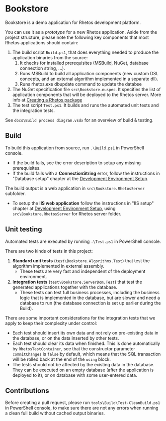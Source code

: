 # Bookstore

Bookstore is a demo application for Rhetos development platform.

You can use it as a *prototype* for a new Rhetos application.
Aside from the project structure, please note the following key components that
most Rhetos applications should contain:

1. The build script `Build.ps1`, that does everything needed to produce the application binaries from the source:
   1. It checks for installed prerequisites (MSBuild, NuGet, database connection string, ...).
   2. Runs MSBuild to build all application components (new custom DSL concepts,
      and an external algorithm implemented in a separate dll).
   3. Runs rhetos.exe dbupdate command to update the databse
2. The NuGet specification file `src\Bookstore.nuspec`.
   It specifies the list of application components that will be deployed to the Rhetos server.
   More info at [Creating a Rhetos package](https://github.com/Rhetos/Rhetos/wiki/Creating-a-Rhetos-package)
3. The test script `Test.ps1`. It builds and runs the automated unit tests and the integration tests.

See `docs\Build process diagram.vsdx` for an overview of build & testing.

## Build

To build this application from source, run `.\Build.ps1` in PowerShell console.

* If the build fails, see the error description to setup any missing prerequisites.
* If the build fails with a **ConnectionString** error,
  follow the instructions in "Database setup" chapter at the
  [Development Environment Setup](https://github.com/Rhetos/Rhetos/wiki/Development-Environment-Setup#database-setup).

The build output is a web application in `src\Bookstore.RhetosServer` subfolder.

* To setup the **IIS web application** follow the instructions in "IIS setup" chapter at
  [Development Environment Setup](https://github.com/Rhetos/Rhetos/wiki/Development-Environment-Setup),
  using `src\Bookstore.RhetosServer` for Rhetos server folder.

## Unit testing

Automated tests are executed by running `.\Test.ps1` in PowerShell console.

There are two kinds of tests in this project:

1. **Standard unit tests** (`test\Bookstore.Algorithms.Test`)
   that test the algorithm implemented in external assembly.
    * These tests are very fast and independent of the deployment environment.
2. **Integration tests** (`test\Bookstore.ServerDom.Test`)
   that test the generated applications together with the database.
    * These tests can test full business processes, including the business logic
      that is implemented in the database, but are slower and need a database to run
      (the database connection is set up earlier during the Build).

There are some important considerations for the integration tests
that we apply to keep their complexity under control:

* Each test should insert its own data and not rely on pre-existing data in the database,
  or on the data inserted by other tests.
* Each test should clear its data when finished.
  This is done automatically by `RhetosTestContainer`,
  see that the constructor parameter `commitChanges` is `false` by default,
  which means that the SQL transaction will be rolled back at the end of the `using` block.
* The tests should not be affected by the existing data in the database.
  They can be executed on an empty database (after the application is deployed to it),
  or on database with some user-entered data.

## Contributions

Before creating a pull request, please run `tools\Build\Test-CleanBuild.ps1` in PowerShell console,
to make sure there are not any errors when running a clean full build without cached output binaries.
